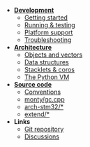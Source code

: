 - **[Development](dev/README.md)**
  - [Getting started](dev/getting-started.md)
  - [Running & testing](dev/running-testing.md)
  - [Platform support](dev/platform-support.md)
  - [Troubleshooting](dev/troubleshooting.md)
- **[Architecture](arch/README.md)**
  - [Objects and vectors](arch/objects-and-vectors.md)
  - [Data structures](arch/data-structures.md)
  - [Stacklets & coros](arch/stacklets-coros.md)
  - [The Python VM](arch/the-python-vm.md)
- **[Source code](src/README.md)**
  - [Conventions](src/conventions.md)
  - [monty/gc.cpp](src/monty-gc.md)
  - [arch-stm32/\*](src/arch-stm32.md)
  - [extend/\*](src/extend.md)
- **Links**
  - [Git repository](https://github.com/jeelabs/monty)
  - [Discussions](https://github.com/jeelabs/monty/discussions)

